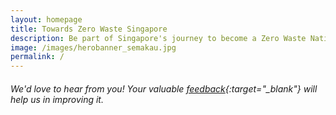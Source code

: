 ```yaml
---
layout: homepage
title: Towards Zero Waste Singapore
description: Be part of Singapore's journey to become a Zero Waste Nation
image: /images/herobanner_semakau.jpg
permalink: /
---
```


<!-- Type your notification here - the notification bar will not appear if this is empty. For other changes, refer to _data/homepage.yml to edit the homepage -->
###### We'd love to hear from you! Your valuable [feedback](https://form.gov.sg/#!/5cd9272e7c72130017cee279/preview){:target="_blank"} will help us in improving it.
